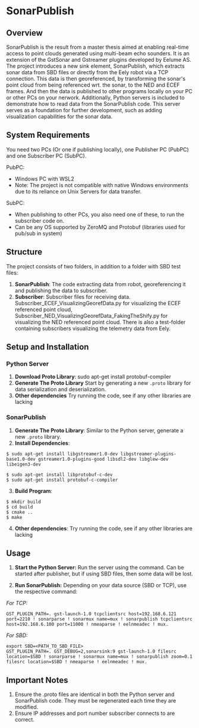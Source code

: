 # SonarPublish

## Overview
SonarPublish is the result from a master thesis aimed at enabling real-time access to point clouds generated using multi-beam echo sounders. It is an extension of the GstSonar and Gstreamer plugins developed by Eelume AS. The project introduces a new sink element, SonarPublish, which extracts sonar data from SBD files or directly from the Eely robot via a TCP connection. This data is then georeferenced, by transforming the sonar's point cloud from being referenced wrt. the sonar, to the NED and ECEF frames. And then the data is published to other programs locally on your PC or other PCs on your nerwork. Additionally, Python servers is included to demonstrate how to read data from the SonarPublish code. This server serves as a foundation for further development, such as adding visualization capabilities for the sonar data.

## System Requirements
You need two PCs (Or one if publishing locally), one Publisher PC (PubPC) and one Subscriber PC (SubPC). 

PubPC: 
- Windows PC with WSL2 
- Note: The project is not compatible with native Windows environments due to its reliance on Unix Servers for data transfer.

SubPC:
- When publishing to other PCs, you also need one of these, to run the subscriber code on.
- Can be any OS supported by ZeroMQ and Protobuf (libraries used for pub/sub in system)

## Structure
The project consists of two folders, in addition to a folder with SBD test files:
1. **SonarPublish**: The code extracting data from robot, georeferencing it and publishing the data to subscriber. 
2. **Subscriber**: Subscriber files for receiving data. Subscriber_ECEF_VisualizingGeorefData.py for visualizing the ECEF referenced point cloud, Subscriber_NED_VisualizingGeorefData_FakingTheShify.py for visualizing the NED referenced point cloud. There is also a test-folder containing subscribers visualizing the telemetry data from Eely. 

## Setup and Installation
### Python Server
1. **Download Proto Library**: sudo apt-get install protobuf-compiler
2. **Generate The Proto Library** Start by generating a new `.proto` library for data serialization and deserialization.
3. **Other dependencies** Try running the code, see if any other libraries are lacking

### SonarPublish
1. **Generate The Proto Library**: Similar to the Python server, generate a new `.proto` library.
2. **Install Dependencies**:
```
$ sudo apt-get install libgstreamer1.0-dev libgstreamer-plugins-base1.0-dev gstreamer1.0-plugins-good libsdl2-dev libglew-dev libeigen3-dev
```

```
$ sudo apt-get install libprotobuf-c-dev
$ sudo apt-get install protobuf-c-compiler
```
3. **Build Program**:
```
$ mkdir build
$ cd build
$ cmake ..
$ make
```
4. **Other dependencies**: Try running the code, see if any other libraries are lacking


## Usage
1. **Start the Python Server:** Run the server using the command. Can be started after publisher, but if using SBD files, then some data will be lost. 
   
2. **Run SonarPublish:** Depending on your data source (SBD or TCP), use the respective command:
   
*For TCP:*
```
GST_PLUGIN_PATH=. gst-launch-1.0 tcpclientsrc host=192.168.6.121 port=2210 ! sonarparse ! sonarmux name=mux ! sonarpublish tcpclientsrc host=192.168.6.100 port=11000 ! nmeaparse ! eelnmeadec ! mux.
```
*For SBD:*
```
export SBD=<PATH_TO_SBD_FILE>
GST_PLUGIN_PATH=. GST_DEBUG=2,sonarsink:9 gst-launch-1.0 filesrc location=$SBD ! sonarparse ! sonarmux name=mux ! sonarpublish zoom=0.1 filesrc location=$SBD ! nmeaparse ! eelnmeadec ! mux.
```

## Important Notes
1. Ensure the .proto files are identical in both the Python server and SonarPublish code. They must be regenerated each time they are modified.
2. Ensure IP addresses and port number subscriber connects to are correct. 



